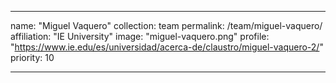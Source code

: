 ---

name: "Miguel Vaquero"
collection: team
permalink: /team/miguel-vaquero/
affiliation: "IE University"
image: "miguel-vaquero.png"
profile: "https://www.ie.edu/es/universidad/acerca-de/claustro/miguel-vaquero-2/"
priority: 10

---